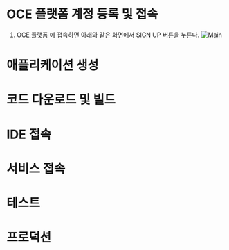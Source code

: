 # OCE 플랫폼 계정 등록 및 접속
1. [OCE 플랫폼](https://cloud.pas-mini.io/) 에 접속하면 아래와 같은 화면에서 SIGN UP 버튼을 누른다.
![Main](https://user-images.githubusercontent.com/16382067/34975797-d799750e-fad6-11e7-854b-219fa6ea5af3.png)
# 애플리케이션 생성

# 코드 다운로드 및 빌드

# IDE 접속

# 서비스 접속

# 테스트

# 프로덕션